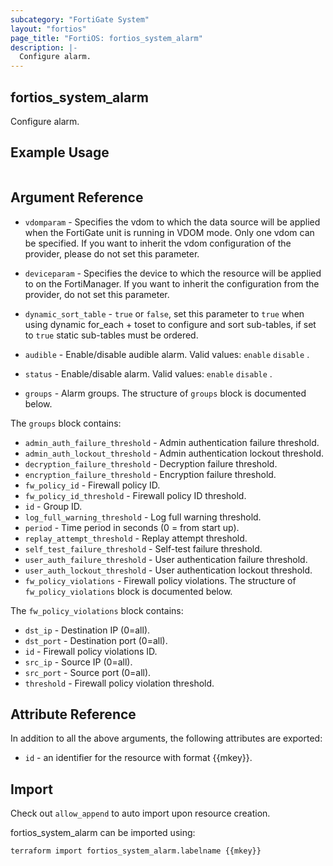 ```yaml
---
subcategory: "FortiGate System"
layout: "fortios"
page_title: "FortiOS: fortios_system_alarm"
description: |-
  Configure alarm.
---
```


## fortios_system_alarm
Configure alarm.

## Example Usage

```hcl

```

## Argument Reference
* `vdomparam` - Specifies the vdom to which the data source will be applied when the FortiGate unit is running in VDOM mode. Only one vdom can be specified. If you want to inherit the vdom configuration of the provider, please do not set this parameter.
* `deviceparam` - Specifies the device to which the resource will be applied to on the FortiManager. If you want to inherit the configuration from the provider, do not set this parameter.
* `dynamic_sort_table` - `true` or `false`, set this parameter to `true` when using dynamic for_each + toset to configure and sort sub-tables, if set to `true` static sub-tables must be ordered.

* `audible` - Enable/disable audible alarm. Valid values: `enable` `disable` .
* `status` - Enable/disable alarm. Valid values: `enable` `disable` .
* `groups` - Alarm groups. The structure of `groups` block is documented below.

The `groups` block contains:

* `admin_auth_failure_threshold` - Admin authentication failure threshold.
* `admin_auth_lockout_threshold` - Admin authentication lockout threshold.
* `decryption_failure_threshold` - Decryption failure threshold.
* `encryption_failure_threshold` - Encryption failure threshold.
* `fw_policy_id` - Firewall policy ID.
* `fw_policy_id_threshold` - Firewall policy ID threshold.
* `id` - Group ID.
* `log_full_warning_threshold` - Log full warning threshold.
* `period` - Time period in seconds (0 = from start up).
* `replay_attempt_threshold` - Replay attempt threshold.
* `self_test_failure_threshold` - Self-test failure threshold.
* `user_auth_failure_threshold` - User authentication failure threshold.
* `user_auth_lockout_threshold` - User authentication lockout threshold.
* `fw_policy_violations` - Firewall policy violations. The structure of `fw_policy_violations` block is documented below.

The `fw_policy_violations` block contains:

* `dst_ip` - Destination IP (0=all).
* `dst_port` - Destination port (0=all).
* `id` - Firewall policy violations ID.
* `src_ip` - Source IP (0=all).
* `src_port` - Source port (0=all).
* `threshold` - Firewall policy violation threshold.

## Attribute Reference

In addition to all the above arguments, the following attributes are exported:
* `id` - an identifier for the resource with format {{mkey}}.

## Import

Check out `allow_append` to auto import upon resource creation.

fortios_system_alarm can be imported using:
```sh
terraform import fortios_system_alarm.labelname {{mkey}}
```
